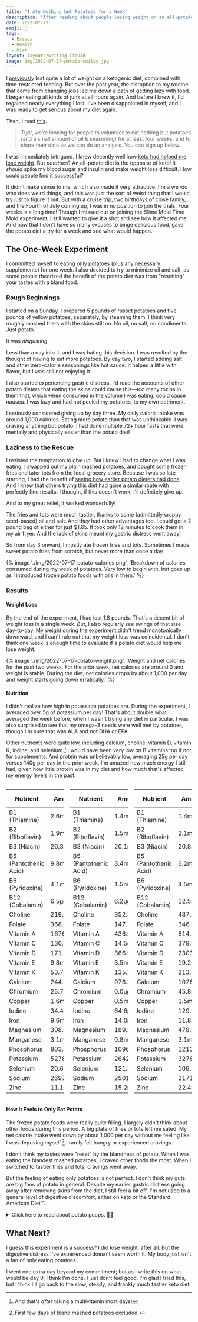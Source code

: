 ```yaml
---
title: "I Ate Nothing but Potatoes for a Week"
description: "After reading about people losing weight on an all-potato—the exact opposite of the keto diet I knew and loved—I wanted to try it myself."
date: 2022-07-17
emoji: 🥔
tags:
  - Essays
  - Health
  - Diet
layout: layouts/writing.liquid
image: img/2022-07-17-potato-smiley.jpg
---
```


I [previously](https://tomvanantwerp.com/essays/losing-50lbs/) lost quite a lot of weight on a ketogenic diet, combined with time-restricted feeding. But over the past year, the disruption to my routine that came from changing jobs led me down a path of getting lazy with food. I began eating all kinds of junk at all hours again. And before I knew it, I'd regained nearly everything I lost. I've been disappointed in myself, and I was ready to get serious about my diet again.

Then, I read [this](https://slimemoldtimemold.com/2022/04/29/potato-diet-community-trial-sign-up-now-lol/).

> Tl;dr, we’re looking for people to volunteer to eat nothing but potatoes (and a small amount of oil & seasoning) for at least four weeks, and to share their data so we can do an analysis. You can sign up below.

I was immediately intrigued. I knew decently well how [keto had helped me lose weight](https://tomvanantwerp.com/essays/losing-50lbs/#ketogenic-diet). But _potatoes_? An all-potato diet is the opposite of keto! It _should_ spike my blood sugar and insulin and make weight loss difficult. How could people find it successful?

It didn't make sense to me, which also made it very attractive. I'm a weirdo who does weird things, and this was just the sort of weird thing that I would try just to figure it out. But with a cruise trip, two birthdays of close family, and the Fourth of July coming up, I was in no position to join the trials. Four weeks is a long time! Though I missed out on joining the Slime Mold Time Mold experiment, I still wanted to give it a shot and see how it affected me. And now that I don't have so many excuses to binge delicious food, gave the potato diet a try for a week and see what would happen.

## The One-Week Experiment

I committed myself to eating only potatoes (plus any necessary supplements) for one week. I also decided to try to minimize oil and salt, as some people theorized the benefit of the potato diet was from "resetting" your tastes with a bland food.

### Rough Beginnings

I started on a Sunday. I prepared 5 pounds of russet potatoes and five pounds of yellow potatoes, separately, by steaming them. I think very roughly mashed them with the skins still on. No oil, no salt, no condiments. Just potato.

It was _disgusting_.

Less than a day into it, and I was hating this decision. I was revolted by the thought of having to eat more potatoes. By day two, I started adding salt and other zero-calorie seasonings like hot sauce. It helped a little with flavor, but I was still not enjoying it.

I also started experiencing gastric distress. I'd read the accounts of other potato dieters that eating the skins could cause this—too many toxins in them that, which when consumed in the volume I was eating, could cause nausea. I was lazy and had not peeled my potatoes, to my own detriment.

I seriously considered giving up by day three. My daily caloric intake was around 1,000 calories. Eating more potato than that was unthinkable. I was craving anything but potato. I had done multiple 72+ hour fasts that were mentally and physically easier than the potato diet!

### Laziness to the Rescue

I resisted the temptation to give up. But I knew I had to change what I was eating. I swapped out my plain mashed potatoes, and bought some frozen fries and tater tots from the local grocery store. Because I was so late starting, I had the benefit of [seeing how earlier potato dieters had done](https://slimemoldtimemold.com/2022/07/12/lose-10-6-pounds-in-four-weeks-with-this-one-weird-trick-discovered-by-local-slime-hive-mind-doctors-grudgingly-respect-them-hope-to-become-friends/). And I knew that others trying this diet had gone a similar route with perfectly fine results. I thought, if this doesn't work, I'll definitely give up.

And to my great relief, it worked wonderfully!

The fries and tots were much tastier, thanks to some (admittedly crappy seed-based) oil and salt. And they had other advantages too. I could get a 2 pound bag of either for just $1.65. It took only 12 minutes to cook them in my air fryer. And the lack of skins meant my gastric distress went away!

So from day 3 onward, I mostly ate frozen fries and tots. Sometimes I made sweet potato fries from scratch, but never more than once a day.

{% image './img/2022-07-17-potato-calories.png', 'Breakdown of calories consumed during my week of potatoes. Very low to begin with, but goes up as I introduced frozen potato foods with oils in them.' %}

### Results

#### Weight Loss

By the end of the experiment, I had lost 1.8 pounds. That's a decent bit of weight loss in a single week. _But_, I also regularly see swings of that size day-to-day. My weight during the experiment didn't trend monotonically downward, and I can't rule out that my weight loss was coincidental. I don't think one week is enough time to evaluate if a potato diet would help me lose weight.

{% image './img/2022-07-17-potato-weight.png', 'Weight and net calories for the past two weeks. For the prior week, net calories are around 0 and weight is stable. During the diet, net calories drops by about 1,000 per day and weight starts going down erratically.' %}

#### Nutrition

I didn't realize how high in potassium potatoes are. During the experiment, I averaged over 5g of potassium per day! That's about double what I averaged the week before, when I wasn't trying any diet in particular. I was also surprised to see that my omega-3 needs were well met by potatoes, though I'm sure that was ALA and not DHA or EPA.

Other nutrients were quite low, including calcium, choline, vitamin D, vitamin K, iodine, and selenium.[^1] I would have been very low on B vitamins too if not for supplements. And protein was unbelievably low, averaging 25g per day versus 140g per day in the prior week. I'm amazed how much energy I still had, given how little protein was in my diet and how much that's affected my energy levels in the past.

<div style="display: flex; gap: 1rem;">
<table>
<thead>
    <tr>
        <th>Nutrient</th>
        <th>Amount</th>
        <th>% RDA</th>
    </tr>
</thead>
<tbody>
    <tr>
        <td>B1 (Thiamine)</td>
        <td class="numeric">2.6mg</td>
        <td class="numeric">220%</td>
    </tr>
    <tr>
        <td>B2 (Riboflavin)</td>
        <td class="numeric">1.9mg</td>
        <td class="numeric">143%</td>
    </tr>
    <tr>
        <td>B3 (Niacin)</td>
        <td class="numeric">26.3mg</td>
        <td class="numeric">164%</td>
    </tr>
    <tr>
        <td>B5 (Pantothenic Acid)</td>
        <td class="numeric">9.8mg</td>
        <td class="numeric">197%</td>
    </tr>
    <tr>
        <td>B6 (Pyridoxine)</td>
        <td class="numeric">4.1mg</td>
        <td class="numeric">316%</td>
    </tr>
    <tr>
        <td>B12 (Cobalamin)</td>
        <td class="numeric">6.5µg</td>
        <td class="numeric">269%</td>
    </tr>
    <tr>
        <td>Choline</td>
        <td class="numeric">219.6mg</td>
        <td class="numeric">40%</td>
    </tr>
    <tr>
        <td>Folate</td>
        <td class="numeric">368.8µg</td>
        <td class="numeric">92%</td>
    </tr>
    <tr>
        <td>Vitamin A</td>
        <td class="numeric">1676.9µg</td>
        <td class="numeric">186%</td>
    </tr>
    <tr>
        <td>Vitamin C</td>
        <td class="numeric">130.7mg</td>
        <td class="numeric">65%</td>
    </tr>
    <tr>
        <td>Vitamin D</td>
        <td class="numeric">171.7IU</td>
        <td class="numeric">29%</td>
    </tr>
    <tr>
        <td>Vitamin E</td>
        <td class="numeric">9.8mg</td>
        <td class="numeric">65%</td>
    </tr>
    <tr>
        <td>Vitamin K</td>
        <td class="numeric">53.7µg</td>
        <td class="numeric">45%</td>
    </tr>
    <tr>
        <td>Calcium</td>
        <td class="numeric">244.3mg</td>
        <td class="numeric">24%</td>
    </tr>
    <tr>
        <td>Chromium</td>
        <td class="numeric">25.7µg</td>
        <td class="numeric">73%</td>
    </tr>
    <tr>
        <td>Copper</td>
        <td class="numeric">1.6mg</td>
        <td class="numeric">182%</td>
    </tr>
    <tr>
        <td>Iodine</td>
        <td class="numeric">34.4µg</td>
        <td class="numeric">23%</td>
    </tr>
    <tr>
        <td>Iron</td>
        <td class="numeric">9.6mg</td>
        <td class="numeric">120%</td>
    </tr>
    <tr>
        <td>Magnesium</td>
        <td class="numeric">308.2mg</td>
        <td class="numeric">73%</td>
    </tr>
    <tr>
        <td>Manganese</td>
        <td class="numeric">3.1mg</td>
        <td class="numeric">135%</td>
    </tr>
    <tr>
        <td>Phosphorus</td>
        <td class="numeric">803.7mg</td>
        <td class="numeric">115%</td>
    </tr>
    <tr>
        <td>Potassium</td>
        <td class="numeric">5278.3mg</td>
        <td class="numeric">155%</td>
    </tr>
    <tr>
        <td>Selenium</td>
        <td class="numeric">20.6µg</td>
        <td class="numeric">37%</td>
    </tr>
    <tr>
        <td>Sodium</td>
        <td class="numeric">2697.7mg</td>
        <td class="numeric">180%</td>
    </tr>
    <tr>
        <td>Zinc</td>
        <td class="numeric">11.1mg</td>
        <td class="numeric">101%</td>
    </tr>
</tbody>
</table>
<table>
<thead>
    <tr>
        <th>Nutrient</th>
        <th>Amount</th>
        <th>% RDA</th>
    </tr>
</thead>
<tbody>
    <tr>
        <td>B1 (Thiamine)</td>
        <td class="numeric">1.4mg</td>
        <td class="numeric">114%</td>
    </tr>
    <tr>
        <td>B2 (Riboflavin)</td>
        <td class="numeric">1.5mg</td>
        <td class="numeric">116%</td>
    </tr>
    <tr>
        <td>B3 (Niacin)</td>
        <td class="numeric">20.1mg</td>
        <td class="numeric">126%</td>
    </tr>
    <tr>
        <td>B5 (Pantothenic Acid)</td>
        <td class="numeric">3.4mg</td>
        <td class="numeric">69%</td>
    </tr>
    <tr>
        <td>B6 (Pyridoxine)</td>
        <td class="numeric">1.5mg</td>
        <td class="numeric">114%</td>
    </tr>
    <tr>
        <td>B12 (Cobalamin)</td>
        <td class="numeric">6.2µg</td>
        <td class="numeric">260%</td>
    </tr>
    <tr>
        <td>Choline</td>
        <td class="numeric">352.3mg</td>
        <td class="numeric">64%</td>
    </tr>
    <tr>
        <td>Folate</td>
        <td class="numeric">147.2µg</td>
        <td class="numeric">37%</td>
    </tr>
    <tr>
        <td>Vitamin A</td>
        <td class="numeric">436.9µg</td>
        <td class="numeric">49%</td>
    </tr>
    <tr>
        <td>Vitamin C</td>
        <td class="numeric">14.5mg</td>
        <td class="numeric">7%</td>
    </tr>
    <tr>
        <td>Vitamin D</td>
        <td class="numeric">366.5IU</td>
        <td class="numeric">61%</td>
    </tr>
    <tr>
        <td>Vitamin E</td>
        <td class="numeric">3.5mg</td>
        <td class="numeric">23%</td>
    </tr>
    <tr>
        <td>Vitamin K</td>
        <td class="numeric">135.2µg</td>
        <td class="numeric">113%</td>
    </tr>
    <tr>
        <td>Calcium</td>
        <td class="numeric">976.3mg</td>
        <td class="numeric">98%</td>
    </tr>
    <tr>
        <td>Chromium</td>
        <td class="numeric">0.0µg</td>
        <td class="numeric">0%</td>
    </tr>
    <tr>
        <td>Copper</td>
        <td class="numeric">0.5mg</td>
        <td class="numeric">53%</td>
    </tr>
    <tr>
        <td>Iodine</td>
        <td class="numeric">64.6µg</td>
        <td class="numeric">43%</td>
    </tr>
    <tr>
        <td>Iron</td>
        <td class="numeric">14.0mg</td>
        <td class="numeric">175%</td>
    </tr>
    <tr>
        <td>Magnesium</td>
        <td class="numeric">189.2mg</td>
        <td class="numeric">45%</td>
    </tr>
    <tr>
        <td>Manganese</td>
        <td class="numeric">0.8mg</td>
        <td class="numeric">35%</td>
    </tr>
    <tr>
        <td>Phosphorus</td>
        <td class="numeric">1096.1mg</td>
        <td class="numeric">157%</td>
    </tr>
    <tr>
        <td>Potassium</td>
        <td class="numeric">2642.4mg</td>
        <td class="numeric">78%</td>
    </tr>
    <tr>
        <td>Selenium</td>
        <td class="numeric">121.3µg</td>
        <td class="numeric">221%</td>
    </tr>
    <tr>
        <td>Sodium</td>
        <td class="numeric">2501.5mg</td>
        <td class="numeric">167%</td>
    </tr>
    <tr>
        <td>Zinc</td>
        <td class="numeric">15.2mg</td>
        <td class="numeric">138%</td>
    </tr>
  </tbody>
</table>
<table>
<thead>
    <tr>
        <th>Nutrient</th>
        <th>Amount</th>
        <th>% RDA</th>
    </tr>
</thead>
<tbody>
    <tr>
        <td>B1 (Thiamine)</td>
        <td class="numeric">1.4mg</td>
        <td class="numeric">118%</td>
    </tr>
    <tr>
        <td>B2 (Riboflavin)</td>
        <td class="numeric">2.1mg</td>
        <td class="numeric">164%</td>
    </tr>
    <tr>
        <td>B3 (Niacin)</td>
        <td class="numeric">20.8mg</td>
        <td class="numeric">130%</td>
    </tr>
    <tr>
        <td>B5 (Pantothenic Acid)</td>
        <td class="numeric">6.2mg</td>
        <td class="numeric">124%</td>
    </tr>
    <tr>
        <td>B6 (Pyridoxine)</td>
        <td class="numeric">4.5mg</td>
        <td class="numeric">348%</td>
    </tr>
    <tr>
        <td>B12 (Cobalamin)</td>
        <td class="numeric">12.5µg</td>
        <td class="numeric">522%</td>
    </tr>
    <tr>
        <td>Choline</td>
        <td class="numeric">487.8mg</td>
        <td class="numeric">89%</td>
    </tr>
    <tr>
        <td>Folate</td>
        <td class="numeric">346.6µg</td>
        <td class="numeric">87%</td>
    </tr>
    <tr>
        <td>Vitamin A</td>
        <td class="numeric">614.3µg</td>
        <td class="numeric">68%</td>
    </tr>
    <tr>
        <td>Vitamin C</td>
        <td class="numeric">379.9mg</td>
        <td class="numeric">190%</td>
    </tr>
    <tr>
        <td>Vitamin D</td>
        <td class="numeric">2303.8IU</td>
        <td class="numeric">384%</td>
    </tr>
    <tr>
        <td>Vitamin E</td>
        <td class="numeric">19.2mg</td>
        <td class="numeric">128%</td>
    </tr>
    <tr>
        <td>Vitamin K</td>
        <td class="numeric">213.1µg</td>
        <td class="numeric">178%</td>
    </tr>
    <tr>
        <td>Calcium</td>
        <td class="numeric">1026.9mg</td>
        <td class="numeric">103%</td>
    </tr>
    <tr>
        <td>Chromium</td>
        <td class="numeric">45.8µg</td>
        <td class="numeric">131%</td>
    </tr>
    <tr>
        <td>Copper</td>
        <td class="numeric">1.5mg</td>
        <td class="numeric">166%</td>
    </tr>
    <tr>
        <td>Iodine</td>
        <td class="numeric">129.1µg</td>
        <td class="numeric">86%</td>
    </tr>
    <tr>
        <td>Iron</td>
        <td class="numeric">11.8mg</td>
        <td class="numeric">148%</td>
    </tr>
    <tr>
        <td>Magnesium</td>
        <td class="numeric">478.0mg</td>
        <td class="numeric">114%</td>
    </tr>
    <tr>
        <td>Manganese</td>
        <td class="numeric">3.1mg</td>
        <td class="numeric">135%</td>
    </tr>
    <tr>
        <td>Phosphorus</td>
        <td class="numeric">1213.5mg</td>
        <td class="numeric">173%</td>
    </tr>
    <tr>
        <td>Potassium</td>
        <td class="numeric">3276.3mg</td>
        <td class="numeric">96%</td>
    </tr>
    <tr>
        <td>Selenium</td>
        <td class="numeric">109.5µg</td>
        <td class="numeric">199%</td>
    </tr>
    <tr>
        <td>Sodium</td>
        <td class="numeric">2171.1mg</td>
        <td class="numeric">145%</td>
    </tr>
    <tr>
        <td>Zinc</td>
        <td class="numeric">22.4mg</td>
        <td class="numeric">204%</td>
    </tr>
  </tbody>
</table>
</div>

#### How It Feels to Only Eat Potato

The frozen potato foods were really quite filling. I largely didn't think about other foods during this period. A big plate of fries or tots left me sated. My net calorie intake went down by about 1,000 per day without me feeling like I was depriving myself.[^2] I rarely felt hungry or experienced cravings.

I don't think my tastes were "reset" by the blandness of potato. When I was eating the blandest mashed potatoes, I craved other foods the most. When I switched to tastier fries and tots, cravings went away.

But the feeling of eating only potatoes is not perfect. I don't think my guts are big fans of potato in general. Despite my earlier gastric distress going away after removing skins from the diet, I still feel a bit off. I'm not used to a general level of digestive discomfort, either on keto or the Standard American Diet™️.

<details>
<summary>
Click here to read about potato poops. 🥔💩
</summary>

I think potato has trouble moving through my bowels. I got cramps, like my body is trying very hard to move things along. I never had these problems on a keto diet.

Everything came out OK. The experience of pooping was fairly normal. The poop itself was strange, though. It just seemed to start dissolving into the toilet water almost immediately. So I would have the physical sensation of a normal poop, only to turn around and see what looked more like diarrhea.

I'm sure you glad you clicked to read that!
</details>

## What Next?

I guess this experiment is a success? I did lose weight, after all. But the digestive distress I've experienced doesn't seem worth it. My body just isn't a fan of only eating potatoes.

I went one extra day beyond my commitment; but as I write this on what would be day 9, I think I'm done. I just don't feel good. I'm glad I tried this, but I think I'll go back to the slow, steady, and frankly much tastier keto diet.

[^1]: And that's _after_ taking a multivitamin most days!
[^2]: First few days of bland mashed potatoes excluded.